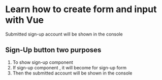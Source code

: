 # Learn how to create form and input with Vue
Submitted sign-up account will be shown in the console

## Sign-Up button  two purposes
1. To show sign-up component
2. If sign-up component , it will become  for sign-up form
3. Then the submitted account will be shown in the console
